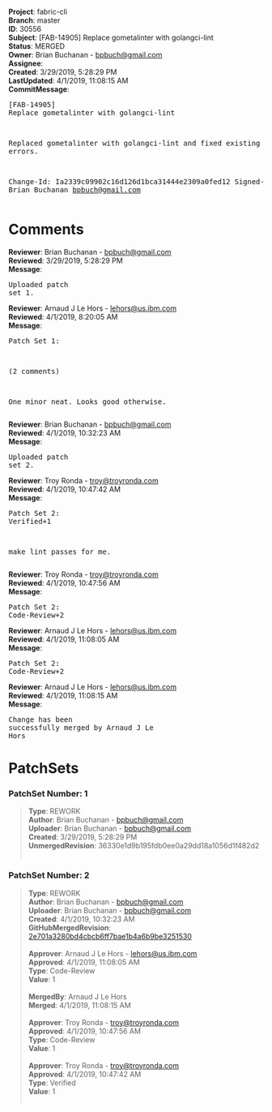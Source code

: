 <strong>Project</strong>: fabric-cli<br><strong>Branch</strong>: master<br><strong>ID</strong>: 30556<br><strong>Subject</strong>: [FAB-14905] Replace gometalinter with golangci-lint<br><strong>Status</strong>: MERGED<br><strong>Owner</strong>: Brian Buchanan - bpbuch@gmail.com<br><strong>Assignee</strong>:<br><strong>Created</strong>: 3/29/2019, 5:28:29 PM<br><strong>LastUpdated</strong>: 4/1/2019, 11:08:15 AM<br><strong>CommitMessage</strong>:<br><pre>[FAB-14905] Replace gometalinter with golangci-lint

Replaced gometalinter with golangci-lint and fixed existing lint errors.

Change-Id: Ia2339c09902c16d126d1bca31444e2309a0fed12
Signed-off-by: Brian Buchanan <bpbuch@gmail.com>
</pre><h1>Comments</h1><strong>Reviewer</strong>: Brian Buchanan - bpbuch@gmail.com<br><strong>Reviewed</strong>: 3/29/2019, 5:28:29 PM<br><strong>Message</strong>: <pre>Uploaded patch set 1.</pre><strong>Reviewer</strong>: Arnaud J Le Hors - lehors@us.ibm.com<br><strong>Reviewed</strong>: 4/1/2019, 8:20:05 AM<br><strong>Message</strong>: <pre>Patch Set 1:

(2 comments)

One minor neat. Looks good otherwise.</pre><strong>Reviewer</strong>: Brian Buchanan - bpbuch@gmail.com<br><strong>Reviewed</strong>: 4/1/2019, 10:32:23 AM<br><strong>Message</strong>: <pre>Uploaded patch set 2.</pre><strong>Reviewer</strong>: Troy Ronda - troy@troyronda.com<br><strong>Reviewed</strong>: 4/1/2019, 10:47:42 AM<br><strong>Message</strong>: <pre>Patch Set 2: Verified+1

make lint passes for me.</pre><strong>Reviewer</strong>: Troy Ronda - troy@troyronda.com<br><strong>Reviewed</strong>: 4/1/2019, 10:47:56 AM<br><strong>Message</strong>: <pre>Patch Set 2: Code-Review+2</pre><strong>Reviewer</strong>: Arnaud J Le Hors - lehors@us.ibm.com<br><strong>Reviewed</strong>: 4/1/2019, 11:08:05 AM<br><strong>Message</strong>: <pre>Patch Set 2: Code-Review+2</pre><strong>Reviewer</strong>: Arnaud J Le Hors - lehors@us.ibm.com<br><strong>Reviewed</strong>: 4/1/2019, 11:08:15 AM<br><strong>Message</strong>: <pre>Change has been successfully merged by Arnaud J Le Hors</pre><h1>PatchSets</h1><h3>PatchSet Number: 1</h3><blockquote><strong>Type</strong>: REWORK<br><strong>Author</strong>: Brian Buchanan - bpbuch@gmail.com<br><strong>Uploader</strong>: Brian Buchanan - bpbuch@gmail.com<br><strong>Created</strong>: 3/29/2019, 5:28:29 PM<br><strong>UnmergedRevision</strong>: 36330e1d9b195fdb0ee0a29dd18a1056d1f482d2<br><br></blockquote><h3>PatchSet Number: 2</h3><blockquote><strong>Type</strong>: REWORK<br><strong>Author</strong>: Brian Buchanan - bpbuch@gmail.com<br><strong>Uploader</strong>: Brian Buchanan - bpbuch@gmail.com<br><strong>Created</strong>: 4/1/2019, 10:32:23 AM<br><strong>GitHubMergedRevision</strong>: [2e701a3280bd4cbcb6ff7bae1b4a6b9be3251530](https://github.com/hyperledger/fabric-cli/commit/2e701a3280bd4cbcb6ff7bae1b4a6b9be3251530)<br><br><strong>Approver</strong>: Arnaud J Le Hors - lehors@us.ibm.com<br><strong>Approved</strong>: 4/1/2019, 11:08:05 AM<br><strong>Type</strong>: Code-Review<br><strong>Value</strong>: 1<br><br><strong>MergedBy</strong>: Arnaud J Le Hors<br><strong>Merged</strong>: 4/1/2019, 11:08:15 AM<br><br><strong>Approver</strong>: Troy Ronda - troy@troyronda.com<br><strong>Approved</strong>: 4/1/2019, 10:47:56 AM<br><strong>Type</strong>: Code-Review<br><strong>Value</strong>: 1<br><br><strong>Approver</strong>: Troy Ronda - troy@troyronda.com<br><strong>Approved</strong>: 4/1/2019, 10:47:42 AM<br><strong>Type</strong>: Verified<br><strong>Value</strong>: 1<br><br></blockquote>